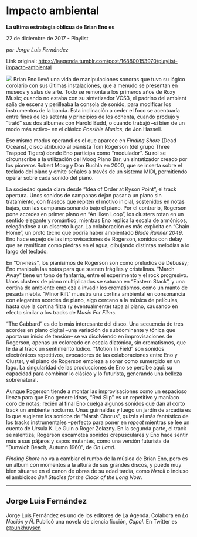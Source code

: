 # Impacto ambiental

**La última estrategia oblicua de Brian Eno es**

22 de diciembre de 2017 - Playlist

_por Jorge Luis Fernández_

Link original: https://laagenda.tumblr.com/post/168800153970/playlist-impacto-ambiental

![](https://64.media.tumblr.com/8b133795611817611632de4bc4afa7e9/tumblr_inline_pjzt1vO9gE1t6q87u_500.jpg)
Brian Eno llevó una vida de manipulaciones sonoras que tuvo su lógico corolario con sus últimas instalaciones, que a menudo se presentan en museos y salas de arte. Todo se remonta a los primeros años de Roxy Music; cuando no estaba con su sintetizador VCS3, el padrino del ambient salía de escena y perilleaba la consola de sonido, para modificar los instrumentos de la banda. Esta inclinación a ceder el foco se acentuaría entre fines de los setenta y principios de los ochenta, cuando produjo y “trató” sus dos álbumes con Harold Budd, o cuando trabajó –si bien de un modo más activo– en el clásico *Possible Musics*, de Jon Hassell. 

Ese mismo modus operandi es el que aparece en *Finding Shore* (Dead Oceans), disco atribuido al pianista Tom Rogerson (del grupo Three Trapped Tigers) donde Eno participa como “modulador”. Su rol se circunscribe a la utilización del Moog Piano Bar, un sintetizador creado por los pioneros Robert Moog y Don Buchla en 2000, que se inserta sobre el teclado del piano y emite señales a través de un sistema MIDI, permitiendo operar sobre cada sonido del piano. 

La sociedad queda clara desde “Idea of Order at Kyson Point”, el track apertura. Unos sonidos de campanas dejan pasar a un piano sin tratamiento, con fraseos que repiten el motivo inicial, sostenidos en notas bajas, con las campanas sonando bajo el piano. Por el contrario, Rogerson pone acordes en primer plano en “An Ilken Loop”, los clusters rotan en un sentido elegante y romántico, mientras Eno replica la escala de armónicos, relegándose a un discreto lugar. La colaboración es más explícita en “Chain Home”, un proto tecno que podría haber ambientado *Blade Runner 2049*. Eno hace espejo de las improvisaciones de Rogerson, sonidos con delay que se ramifican como piedras en el agua, dibujando distintas melodías a lo largo del teclado. 

En “On-ness”, los pianísimos de Rogerson son como preludios de Debussy; Eno manipula las notas para que suenen frágiles y cristalinas. “March Away” tiene un tono de fanfarria, entre el experimento y el rock progresivo. Unos clusters de piano multiplicados se saturan en “Eastern Stack”, y una cortina de ambiente empieza a invadir los cromatismos, como un manto de pesada niebla. “Minor Rift” muestra una cortina ambiental en consonancia con elegantes acordes de piano, algo cercano a la música de películas, hasta que la cortina filtra (y eventualmente) tapa al piano, causando en efecto similar a los tracks de *Music For Films*. 

 “The Gabbard” es de lo más interesante del disco. Una secuencia de tres acordes en piano digital –una variación de subdominante y tónica que aporta un inicio de tensión– se va disolviendo en improvisaciones de Rogerson, apenas un coloreado en escala diatónica, sin cromatismos, que le da al track un sentimiento lúdico. “Motion In Field” son sonidos electrónicos repetitivos, evocadores de las colaboraciones entre Eno y Cluster, y el piano de Rogerson empieza a sonar como sumergido en un lago. La singularidad de las producciones de Eno se percibe aquí: su capacidad para combinar lo clásico y lo futurista, generando una belleza sobrenatural. 

Aunque Rogerson tiende a montar las improvisaciones como un espacioso lienzo para que Eno genere ideas, “Red Slip” es un repetitivo y maníaco coro de notas; recién al final Eno cuelga algunos sonidos que dan al corto track un ambiente nocturno. Unas guirnaldas y luego un jardín de arcadia es lo que sugieren los sonidos de “Marsh Chorus”, quizás el más fantástico de los tracks instrumentales –perfecto para poner en *repeat* mientras se lee un cuento de Ursula K. Le Guin o Roger Zelazny. En la segunda parte, el track se ralentiza; Rogerson escamotea sonidos crepusculares y Eno hace sentir más a sus pájaros y sapos mutantes, como una versión futurista de “Dunwich Beach, Autumn 1960”, de *On Land*. 

*Finding Shore* no va a cambiar el rumbo de la música de Brian Eno, pero es un álbum con momentos a la altura de sus grandes discos, y puede muy bien situarse en el canon de obras de su edad tardía, como *Neroli* o incluso el ambicioso *Bell Studies for the Clock of the Long Now*. 

  




---

Jorge Luis Fernández
--------------------

 Jorge Luis Fernández es uno de los editores de La Agenda. Colabora en *La Nación* y *Ñ*. Publicó una novela de ciencia ficción, *Cupol*. En Twitter es [@punkhuysen](https://twitter.com/punkhuysen) 

